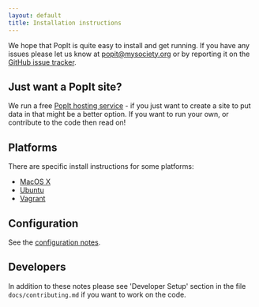```yaml
---
layout: default
title: Installation instructions
---
```


We hope that PopIt is quite easy to install and get running. If you have any issues please let us know at popit@mysociety.org or by reporting it on the [GitHub issue tracker](https://github.com/mysociety/popit/issues).

## Just want a PopIt site?

We run a free [PopIt hosting service](http://popit.mysociety.org/) - if you just want to create a site to put data in that might be a better option. If you want to run your own, or contribute to the code then read on!

## Platforms

There are specific install instructions for some platforms:

  * [MacOS X](macos)
  * [Ubuntu](ubuntu)
  * [Vagrant](vagrant)

## Configuration

See the [configuration notes](/docs/install/configuration).

## Developers

In addition to these notes please see 'Developer Setup' section in the file `docs/contributing.md` if you want to work on the code.


